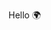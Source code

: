 Hello :earth_africa:

<!---
TheAddibnr3590/TheAddibnr3590 is a ✨ special ✨ repository because its `README.md` (this file) appears on your GitHub profile.
You can click the Preview link to take a look at your changes.
--->
